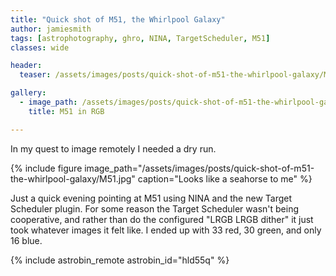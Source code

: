 ```yaml
---
title: "Quick shot of M51, the Whirlpool Galaxy"
author: jamiesmith
tags: [astrophotography, ghro, NINA, TargetScheduler, M51]
classes: wide

header:
  teaser: /assets/images/posts/quick-shot-of-m51-the-whirlpool-galaxy/M51.jpg

gallery:
  - image_path: /assets/images/posts/quick-shot-of-m51-the-whirlpool-galaxy/M51.jpg
    title: M51 in RGB

---
```


In my quest to image remotely I needed a dry run. 
<!--more-->

{%
  include figure image_path="/assets/images/posts/quick-shot-of-m51-the-whirlpool-galaxy/M51.jpg"
  caption="Looks like a seahorse to me"
%}

Just a quick evening pointing at M51 using NINA and the new Target Scheduler plugin. 
For some reason the Target Scheduler wasn't being cooperative, and rather than 
do the configured "LRGB LRGB dither" it just took whatever images it felt like. 
I ended up with 33 red, 30 green, and only 16 blue. 

{% include astrobin_remote astrobin_id="hld55q" %}
